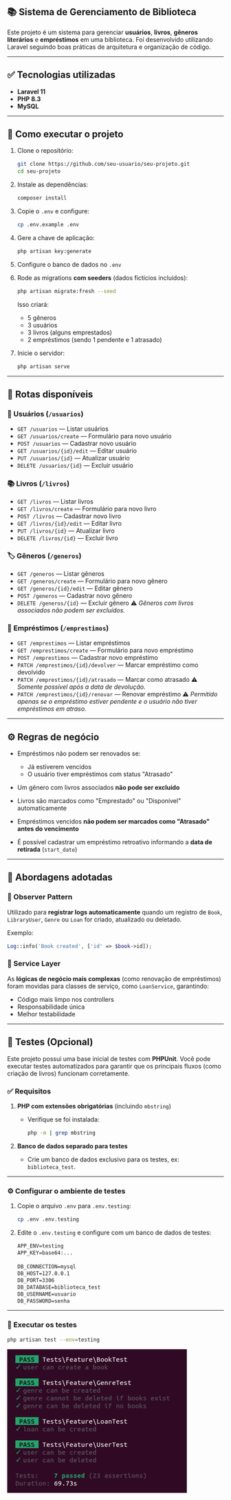 ## 📚 Sistema de Gerenciamento de Biblioteca

Este projeto é um sistema para gerenciar **usuários**, **livros**, **gêneros literários** e **empréstimos** em uma biblioteca.
Foi desenvolvido utilizando Laravel seguindo boas práticas de arquitetura e organização de código.

---

## ✅ Tecnologias utilizadas

* **Laravel 11**
* **PHP 8.3**
* **MySQL**

---

## 🚀 Como executar o projeto

1. Clone o repositório:

   ```bash
   git clone https://github.com/seu-usuario/seu-projeto.git
   cd seu-projeto
   ```

2. Instale as dependências:

   ```bash
   composer install
   ```

3. Copie o `.env` e configure:

   ```bash
   cp .env.example .env
   ```

4. Gere a chave de aplicação:

   ```bash
   php artisan key:generate
   ```

5. Configure o banco de dados no `.env`

6. Rode as migrations **com seeders** (dados fictícios incluídos):

   ```bash
   php artisan migrate:fresh --seed
   ```

   Isso criará:

   * 5 gêneros
   * 3 usuários
   * 3 livros (alguns emprestados)
   * 2 empréstimos (sendo 1 pendente e 1 atrasado)

7. Inicie o servidor:

   ```bash
   php artisan serve
   ```

---

## 📌 Rotas disponíveis

### 👤 Usuários (`/usuarios`)

* `GET /usuarios` — Listar usuários
* `GET /usuarios/create` — Formulário para novo usuário
* `POST /usuarios` — Cadastrar novo usuário
* `GET /usuarios/{id}/edit` — Editar usuário
* `PUT /usuarios/{id}` — Atualizar usuário
* `DELETE /usuarios/{id}` — Excluir usuário

### 📚 Livros (`/livros`)

* `GET /livros` — Listar livros
* `GET /livros/create` — Formulário para novo livro
* `POST /livros` — Cadastrar novo livro
* `GET /livros/{id}/edit` — Editar livro
* `PUT /livros/{id}` — Atualizar livro
* `DELETE /livros/{id}` — Excluir livro

### 🏷️ Gêneros (`/generos`)

* `GET /generos` — Listar gêneros
* `GET /generos/create` — Formulário para novo gênero
* `GET /generos/{id}/edit` — Editar gênero
* `POST /generos` — Cadastrar novo gênero
* `DELETE /generos/{id}` — Excluir gênero
  ⚠️ *Gêneros com livros associados não podem ser excluídos.*

### 🔄 Empréstimos (`/emprestimos`)

* `GET /emprestimos` — Listar empréstimos
* `GET /emprestimos/create` — Formulário para novo empréstimo
* `POST /emprestimos` — Cadastrar novo empréstimo
* `PATCH /emprestimos/{id}/devolver` — Marcar empréstimo como devolvido
* `PATCH /emprestimos/{id}/atrasado` — Marcar como atrasado
  ⚠️ *Somente possível após a data de devolução.*
* `PATCH /emprestimos/{id}/renovar` — Renovar empréstimo
  ⚠️ *Permitido apenas se o empréstimo estiver pendente e o usuário não tiver empréstimos em atraso.*

---

## ⚙️ Regras de negócio

* Empréstimos não podem ser renovados se:

  * Já estiverem vencidos
  * O usuário tiver empréstimos com status "Atrasado"
* Um gênero com livros associados **não pode ser excluído**
* Livros são marcados como "Emprestado" ou "Disponível" automaticamente
* Empréstimos vencidos **não podem ser marcados como "Atrasado" antes do vencimento**
* É possível cadastrar um empréstimo retroativo informando a **data de retirada** (`start_date`)

---

## 🧠 Abordagens adotadas

### 🧩 Observer Pattern

Utilizado para **registrar logs automaticamente** quando um registro de `Book`, `LibraryUser`, `Genre` ou `Loan` for criado, atualizado ou deletado.

Exemplo:

```php
Log::info('Book created', ['id' => $book->id]);
```

### 💼 Service Layer

As **lógicas de negócio mais complexas** (como renovação de empréstimos) foram movidas para classes de serviço, como `LoanService`, garantindo:

* Código mais limpo nos controllers
* Responsabilidade única
* Melhor testabilidade

---

## 🧪 Testes (Opcional)

Este projeto possui uma base inicial de testes com **PHPUnit**. Você pode executar testes automatizados para garantir que os principais fluxos (como criação de livros) funcionam corretamente.

### ✅ Requisitos

1. **PHP com extensões obrigatórias** (incluindo `mbstring`)

   * Verifique se foi instalada:

     ```bash
     php -m | grep mbstring
     ```

2. **Banco de dados separado para testes**

   * Crie um banco de dados exclusivo para os testes, ex: `biblioteca_test`.

---

### ⚙️ Configurar o ambiente de testes

1. Copie o arquivo `.env` para `.env.testing`:

   ```bash
   cp .env .env.testing
   ```

2. Edite o `.env.testing` e configure com um banco de dados de testes:

   ```dotenv
   APP_ENV=testing
   APP_KEY=base64:...

   DB_CONNECTION=mysql
   DB_HOST=127.0.0.1
   DB_PORT=3306
   DB_DATABASE=biblioteca_test
   DB_USERNAME=usuario
   DB_PASSWORD=senha
   ```

---

### 🚀 Executar os testes

```bash
php artisan test --env=testing
```

![alt text](image.png)